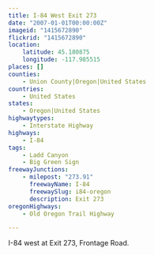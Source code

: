 ```yaml
---
title: I-84 West Exit 273
date: "2007-01-01T00:00:00Z"
imageid: "1415672890"
flickrid: "1415672890"
location:
    latitude: 45.180875
    longitude: -117.985515
places: []
counties:
    - Union County|Oregon|United States
countries:
    - United States
states:
    - Oregon|United States
highwaytypes:
    - Interstate Highway
highways:
    - I-84
tags:
    - Ladd Canyon
    - Big Green Sign
freewayJunctions:
    - milepost: "273.91"
      freewayName: I-84
      freewaySlug: i84-oregon
      description: Exit 273
oregonHighways:
    - Old Oregon Trail Highway

---
```

I-84 west at Exit 273, Frontage Road.